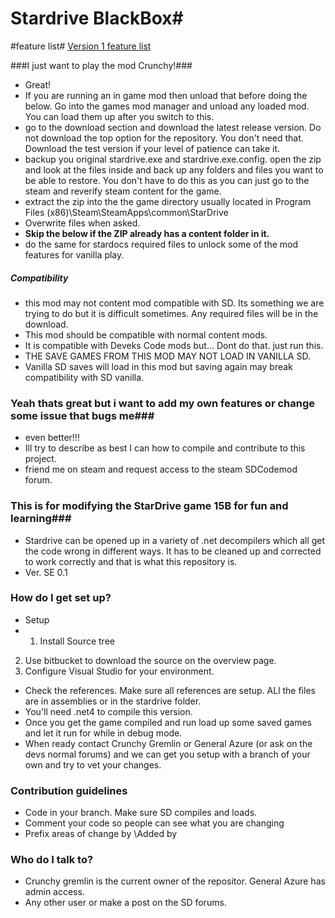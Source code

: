 # Stardrive BlackBox#
#feature list#
[Version 1 feature list](https://bitbucket.org/CrunchyGremlin/sd-idk/issues?component=%21Code+Project+Not+game.&status=closed&status=resolved&version=0.1+Gravity)

###I just want to play the mod Crunchy!###

* Great!
* If you are running an in game mod then unload that before doing the below. Go into the games mod manager and unload any loaded mod. You can load them up after you switch to this.
* go to the download section and download the latest release version. Do not download the top option for the repository. You don't need that. Download the test version if your level of patience can take it.
* backup you original stardrive.exe and stardrive.exe.config. 
open the zip and look at the files inside and back up any folders and files you want to be able to restore. 
You don't have to do this as you can just go to the steam and reverify steam content for the game.
* extract the zip into the the game directory usually located in Program Files (x86)\Steam\SteamApps\common\StarDrive
* Overwrite files when asked.
* **Skip the below if the ZIP already has a content folder in it.**
* do the same for stardocs required files to unlock some of the mod features for vanilla play.

##### Compatibility ####
* this mod may not content mod compatible with SD. Its something we are trying to do but it is difficult sometimes.
Any required files will be in the download.
* This mod should be compatible with normal content mods. 
* It is compatible with Deveks Code mods but... Dont do that. just run this.
* THE SAVE GAMES FROM THIS MOD MAY NOT LOAD IN VANILLA SD.
* Vanilla SD saves will load in this mod but saving again may break compatibility with SD vanilla.


### Yeah thats great but i want to add my own features or change some issue that bugs me###
* even better!!!
* Ill try to describe as best I can how to compile and contribute to this project.
* friend me on steam and request access to the steam SDCodemod forum.

### This is for modifying the StarDrive game 15B for fun and learning###

* Stardrive can be opened up in a variety of .net decompilers which all get the code wrong in different ways. It has to be cleaned up and corrected to work correctly and that is what this repository is.
* Ver. SE 0.1


### How do I get set up? ###

* Setup
* 1. Install Source tree
2. Use bitbucket to download the source on the overview page.
3. Configure Visual Studio for your environment.
* Check the references. Make sure all references are setup. ALl the files are in assemblies or in the stardrive folder.
* You'll need .net4 to compile this version.
* Once you get the game compiled and run load up some saved games and let it run for while in debug mode.
* When ready contact Crunchy Gremlin or General Azure (or ask on the devs normal forums) and we can get you setup with a branch of your own and try to vet your changes.

### Contribution guidelines ###

* Code in your branch. Make sure SD compiles and loads.
* Comment your code so people can see what you are changing
* Prefix areas of change by \\Added by <your Alias> <whatever changes>

### Who do I talk to? ###

* Crunchy gremlin is the current owner of the repositor. General Azure has admin access.
* Any other user or make a post on the SD forums.